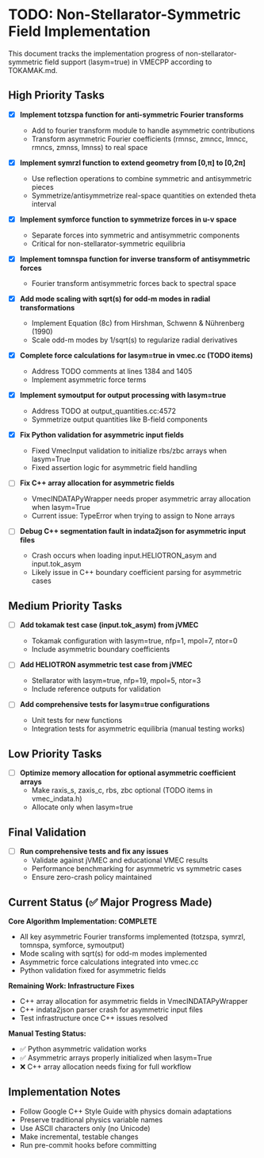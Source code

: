 # TODO: Non-Stellarator-Symmetric Field Implementation

This document tracks the implementation progress of non-stellarator-symmetric field support (lasym=true) in VMECPP according to TOKAMAK.md.

## High Priority Tasks

- [x] **Implement totzspa function for anti-symmetric Fourier transforms**
  - Add to fourier transform module to handle asymmetric contributions
  - Transform asymmetric Fourier coefficients (rmnsc, zmncc, lmncc, rmncs, zmnss, lmnss) to real space
  
- [x] **Implement symrzl function to extend geometry from [0,π] to [0,2π]**
  - Use reflection operations to combine symmetric and antisymmetric pieces
  - Symmetrize/antisymmetrize real-space quantities on extended theta interval
  
- [x] **Implement symforce function to symmetrize forces in u-v space**
  - Separate forces into symmetric and antisymmetric components
  - Critical for non-stellarator-symmetric equilibria
  
- [x] **Implement tomnspa function for inverse transform of antisymmetric forces**
  - Fourier transform antisymmetric forces back to spectral space
  
- [x] **Add mode scaling with sqrt(s) for odd-m modes in radial transformations**
  - Implement Equation (8c) from Hirshman, Schwenn & Nührenberg (1990)
  - Scale odd-m modes by 1/sqrt(s) to regularize radial derivatives
  
- [x] **Complete force calculations for lasym=true in vmec.cc (TODO items)**
  - Address TODO comments at lines 1384 and 1405
  - Implement asymmetric force terms
  
- [x] **Implement symoutput for output processing with lasym=true**
  - Address TODO at output_quantities.cc:4572
  - Symmetrize output quantities like B-field components

- [x] **Fix Python validation for asymmetric input fields**
  - Fixed VmecInput validation to initialize rbs/zbc arrays when lasym=True
  - Fixed assertion logic for asymmetric field handling

- [ ] **Fix C++ array allocation for asymmetric fields**
  - VmecINDATAPyWrapper needs proper asymmetric array allocation when lasym=True
  - Current issue: TypeError when trying to assign to None arrays

- [ ] **Debug C++ segmentation fault in indata2json for asymmetric input files**
  - Crash occurs when loading input.HELIOTRON_asym and input.tok_asym
  - Likely issue in C++ boundary coefficient parsing for asymmetric cases

## Medium Priority Tasks

- [ ] **Add tokamak test case (input.tok_asym) from jVMEC**
  - Tokamak configuration with lasym=true, nfp=1, mpol=7, ntor=0
  - Include asymmetric boundary coefficients
  
- [ ] **Add HELIOTRON asymmetric test case from jVMEC**
  - Stellarator with lasym=true, nfp=19, mpol=5, ntor=3
  - Include reference outputs for validation

- [ ] **Add comprehensive tests for lasym=true configurations**
  - Unit tests for new functions  
  - Integration tests for asymmetric equilibria (manual testing works)

## Low Priority Tasks

- [ ] **Optimize memory allocation for optional asymmetric coefficient arrays**
  - Make raxis_s, zaxis_c, rbs, zbc optional (TODO items in vmec_indata.h)
  - Allocate only when lasym=true

## Final Validation

- [ ] **Run comprehensive tests and fix any issues**
  - Validate against jVMEC and educational VMEC results
  - Performance benchmarking for asymmetric vs symmetric cases
  - Ensure zero-crash policy maintained

## Current Status (✅ Major Progress Made)

**Core Algorithm Implementation: COMPLETE**
- All key asymmetric Fourier transforms implemented (totzspa, symrzl, tomnspa, symforce, symoutput)
- Mode scaling with sqrt(s) for odd-m modes implemented
- Asymmetric force calculations integrated into vmec.cc
- Python validation fixed for asymmetric fields

**Remaining Work: Infrastructure Fixes**
- C++ array allocation for asymmetric fields in VmecINDATAPyWrapper
- C++ indata2json parser crash for asymmetric input files
- Test infrastructure once C++ issues resolved

**Manual Testing Status:**
- ✅ Python asymmetric validation works
- ✅ Asymmetric arrays properly initialized when lasym=True
- ❌ C++ array allocation needs fixing for full workflow

## Implementation Notes

- Follow Google C++ Style Guide with physics domain adaptations
- Preserve traditional physics variable names
- Use ASCII characters only (no Unicode)
- Make incremental, testable changes
- Run pre-commit hooks before committing